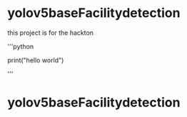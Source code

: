 ﻿# yolov5baseFacilitydetection
 
 
 this project is for the hackton
 
 
 '''python
 
  print("hello world")
  
 '''
# yolov5baseFacilitydetection
